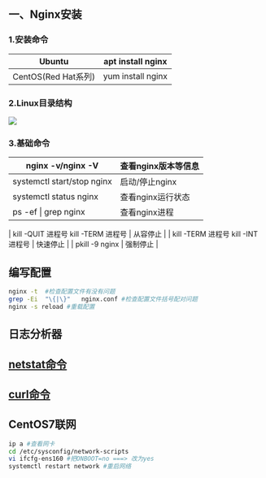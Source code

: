 ## 一、Nginx安装

### 1.安装命令

| Ubuntu              | apt install nginx |
| ------------------- | ----------------- |
| CentOS(Red Hat系列) | yum install nginx |

### 2.Linux目录结构

![](https://zerdocs.oss-cn-shanghai.aliyuncs.com/febasis/202302032207741.png)

### 3.基础命令

| nginx -v/nginx -V          | 查看nginx版本等信息 |
| -------------------------- | ------------------- |
| systemctl start/stop nginx | 启动/停止nginx      |
| systemctl status nginx     | 查看nginx运行状态   |
| ps -ef &#124; grep nginx   | 查看nginx进程       |

| kill -QUIT 进程号
kill -TERM 进程号 | 从容停止 |
| kill -TERM 进程号
kill -INT 进程号 | 快速停止 |
| pkill -9 nginx | 强制停止 |

## 编写配置

```bash
nginx -t  #检查配置文件有没有问题
grep -Ei  "\{|\}"   nginx.conf #检查配置文件括号配对问题
nginx -s reload #重载配置
```

## 日志分析器

## [netstat命令](https://linux.cn/article-2434-1.html)

## [curl命令](https://blog.csdn.net/u013514928/article/details/102810250)

## CentOS7联网

```bash
ip a #查看网卡
cd /etc/sysconfig/network-scripts
vi ifcfg-ens160 #把ONBOOT=no ===> 改为yes
systemctl restart network #重启网络
```
